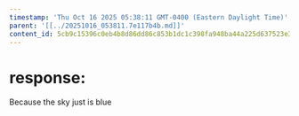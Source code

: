 ```yaml
---
timestamp: 'Thu Oct 16 2025 05:38:11 GMT-0400 (Eastern Daylight Time)'
parent: '[[../20251016_053811.7e117b4b.md]]'
content_id: 5cb9c15396c0eb4b8d86dd86c853b1dc1c398fa948ba44a225d637523e3c77a9
---
```


# response:

Because the sky just is blue

